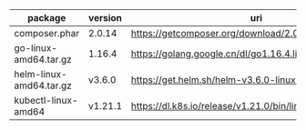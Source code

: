 package | version | uri | sha256
--------|---------|-----|---------
composer.phar | 2.0.14 | https://getcomposer.org/download/2.0.14/composer.phar | 29454b41558968ca634bf5e2d4d07ff2275d91b637a76d7a05e6747d36dd3473
go-linux-amd64.tar.gz | 1.16.4 | https://golang.google.cn/dl/go1.16.4.linux-amd64.tar.gz | ae4f6b6e2a1677d31817984655a762074b5356da50fb58722b99104870d43503
helm-linux-amd64.tar.gz | v3.6.0 | https://get.helm.sh/helm-v3.6.0-linux-amd64.tar.gz | 0a9c80b0f211791d6a9d36022abd0d6fd125139abe6d1dcf4c5bf3bc9dcec9c8
kubectl-linux-amd64 | v1.21.1 | https://dl.k8s.io/release/v1.21.0/bin/linux/amd64/kubectl | 58785190e2b4fc6891e01108e41f9ba5db26e04cebb7c1ac639919a931ce9233
